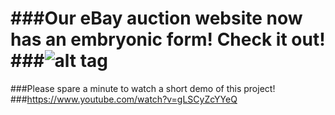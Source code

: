 ###Our eBay auction website now has an embryonic form! Check it out!
###![alt tag](https://github.com/dleecsucla/CS144_Web-Application/blob/master/Project4/project4%20d_clip.gif)
===
###Please spare a minute to watch a short demo of this project!
###https://www.youtube.com/watch?v=gLSCyZcYYeQ
